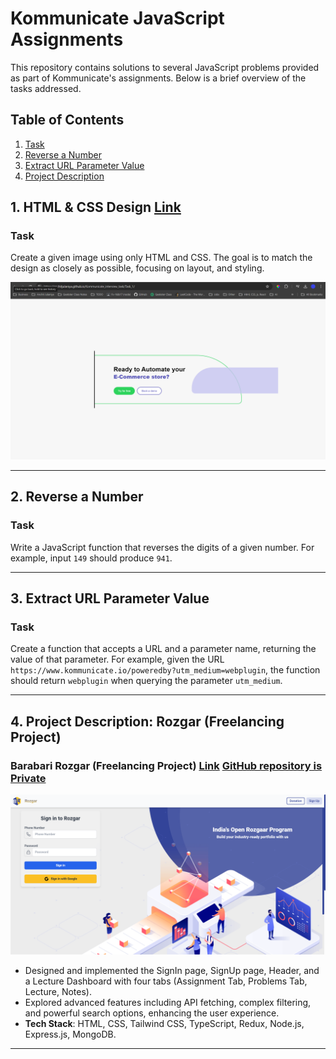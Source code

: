 # Kommunicate JavaScript Assignments

This repository contains solutions to several JavaScript problems provided as part of Kommunicate's assignments. Below is a brief overview of the tasks addressed.

## Table of Contents
1. [Task](https://anchitjulaniya.github.io/Kommunicate_interview_task/Task_1/)
2. [Reverse a Number](#reverse-a-number)
3. [Extract URL Parameter Value](#extract-url-parameter-value)
4. [Project Description](#project-description)

## 1. HTML & CSS Design [Link](https://anchitjulaniya.github.io/Kommunicate_interview_task/Task_1/)

### Task
Create a given image using only HTML and CSS. The goal is to match the design as closely as possible, focusing on layout, and styling.

![Design Screenshot](./Task_1/Screenshot.png)

---

## 2. Reverse a Number

### Task
Write a JavaScript function that reverses the digits of a given number. For example, input `149` should produce `941`.

---

## 3. Extract URL Parameter Value

### Task
Create a function that accepts a URL and a parameter name, returning the value of that parameter. For example, given the URL `https://www.kommunicate.io/poweredby?utm_medium=webplugin`, the function should return `webplugin` when querying the parameter `utm_medium`.

---

## 4. Project Description: Rozgar (Freelancing Project)

### Barabari Rozgar (Freelancing Project) [Link](https://rozgar-dashboard-frontend.onrender.com/) [GitHub repository is Private](https://github.com/Barabari-Project/Rozgar-Dashboard-Frontend)

![SignIn Page](./Task_4/signIn.png)

- Designed and implemented the SignIn page, SignUp page, Header, and a Lecture Dashboard with four tabs (Assignment Tab, Problems Tab, Lecture, Notes).
- Explored advanced features including API fetching, complex filtering, and powerful search options, enhancing the user experience.
- **Tech Stack**: HTML, CSS, Tailwind CSS, TypeScript, Redux, Node.js, Express.js, MongoDB.

---
